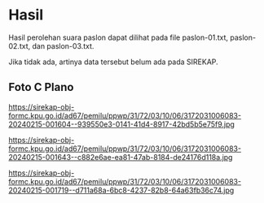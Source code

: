 # Hasil

Hasil perolehan suara paslon dapat dilihat pada file paslon-01.txt, paslon-02.txt, dan paslon-03.txt.

Jika tidak ada, artinya data tersebut belum ada pada SIREKAP.

## Foto C Plano

https://sirekap-obj-formc.kpu.go.id/ad67/pemilu/ppwp/31/72/03/10/06/3172031006083-20240215-001604--939550e3-0141-41d4-8917-42bd5b5e75f9.jpg

https://sirekap-obj-formc.kpu.go.id/ad67/pemilu/ppwp/31/72/03/10/06/3172031006083-20240215-001643--c882e6ae-ea81-47ab-8184-de24176d118a.jpg

https://sirekap-obj-formc.kpu.go.id/ad67/pemilu/ppwp/31/72/03/10/06/3172031006083-20240215-001719--d711a68a-6bc8-4237-82b8-64a63fb36c74.jpg
